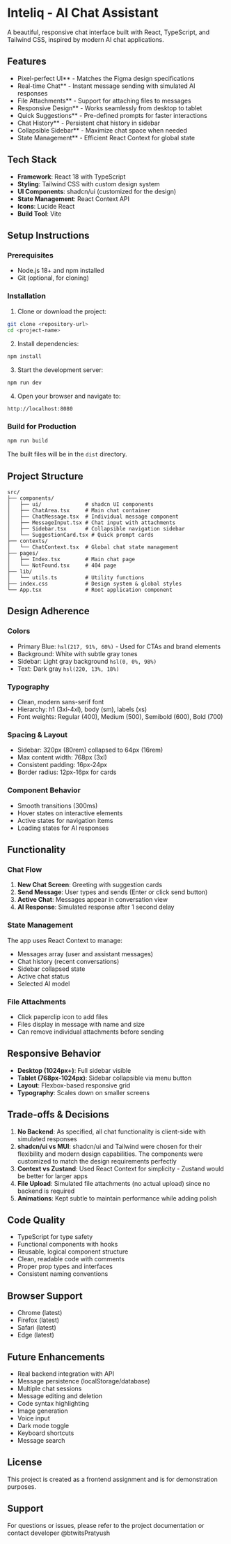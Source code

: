 # Inteliq - AI Chat Assistant

A beautiful, responsive chat interface built with React, TypeScript, and Tailwind CSS, inspired by modern AI chat applications.

## Features

- Pixel-perfect UI** - Matches the Figma design specifications
- Real-time Chat** - Instant message sending with simulated AI responses
- File Attachments** - Support for attaching files to messages
- Responsive Design** - Works seamlessly from desktop to tablet
- Quick Suggestions** - Pre-defined prompts for faster interactions
- Chat History** - Persistent chat history in sidebar
- Collapsible Sidebar** - Maximize chat space when needed
- State Management** - Efficient React Context for global state

## Tech Stack

- **Framework**: React 18 with TypeScript
- **Styling**: Tailwind CSS with custom design system
- **UI Components**: shadcn/ui (customized for the design)
- **State Management**: React Context API
- **Icons**: Lucide React
- **Build Tool**: Vite

## Setup Instructions

### Prerequisites

- Node.js 18+ and npm installed
- Git (optional, for cloning)

### Installation

1. Clone or download the project:
```bash
git clone <repository-url>
cd <project-name>
```

2. Install dependencies:
```bash
npm install
```

3. Start the development server:
```bash
npm run dev
```

4. Open your browser and navigate to:
```
http://localhost:8080
```

### Build for Production

```bash
npm run build
```

The built files will be in the `dist` directory.

## Project Structure

```
src/
├── components/
│   ├── ui/              # shadcn UI components
│   ├── ChatArea.tsx     # Main chat container
│   ├── ChatMessage.tsx  # Individual message component
│   ├── MessageInput.tsx # Chat input with attachments
│   ├── Sidebar.tsx      # Collapsible navigation sidebar
│   └── SuggestionCard.tsx # Quick prompt cards
├── contexts/
│   └── ChatContext.tsx  # Global chat state management
├── pages/
│   ├── Index.tsx        # Main chat page
│   └── NotFound.tsx     # 404 page
├── lib/
│   └── utils.ts         # Utility functions
├── index.css            # Design system & global styles
└── App.tsx              # Root application component
```

## Design Adherence

### Colors
- Primary Blue: `hsl(217, 91%, 60%)` - Used for CTAs and brand elements
- Background: White with subtle gray tones
- Sidebar: Light gray background `hsl(0, 0%, 98%)`
- Text: Dark gray `hsl(220, 13%, 18%)`

### Typography
- Clean, modern sans-serif font
- Hierarchy: h1 (3xl-4xl), body (sm), labels (xs)
- Font weights: Regular (400), Medium (500), Semibold (600), Bold (700)

### Spacing & Layout
- Sidebar: 320px (80rem) collapsed to 64px (16rem)
- Max content width: 768px (3xl)
- Consistent padding: 16px-24px
- Border radius: 12px-16px for cards

### Component Behavior
- Smooth transitions (300ms)
- Hover states on interactive elements
- Active states for navigation items
- Loading states for AI responses

## Functionality

### Chat Flow
1. **New Chat Screen**: Greeting with suggestion cards
2. **Send Message**: User types and sends (Enter or click send button)
3. **Active Chat**: Messages appear in conversation view
4. **AI Response**: Simulated response after 1 second delay

### State Management
The app uses React Context to manage:
- Messages array (user and assistant messages)
- Chat history (recent conversations)
- Sidebar collapsed state
- Active chat status
- Selected AI model

### File Attachments
- Click paperclip icon to add files
- Files display in message with name and size
- Can remove individual attachments before sending

## Responsive Behavior

- **Desktop (1024px+)**: Full sidebar visible
- **Tablet (768px-1024px)**: Sidebar collapsible via menu button
- **Layout**: Flexbox-based responsive grid
- **Typography**: Scales down on smaller screens

## Trade-offs & Decisions

1. **No Backend**: As specified, all chat functionality is client-side with simulated responses
2. **shadcn/ui vs MUI**: shadcn/ui and Tailwind were chosen for their flexibility and modern design capabilities. The components were customized to match the design requirements perfectly
3. **Context vs Zustand**: Used React Context for simplicity - Zustand would be better for larger apps
4. **File Upload**: Simulated file attachments (no actual upload) since no backend is required
5. **Animations**: Kept subtle to maintain performance while adding polish

## Code Quality

-  TypeScript for type safety
-  Functional components with hooks
-  Reusable, logical component structure
-  Clean, readable code with comments
-  Proper prop types and interfaces
-  Consistent naming conventions

## Browser Support

- Chrome (latest)
- Firefox (latest)
- Safari (latest)
- Edge (latest)

## Future Enhancements

- Real backend integration with API
- Message persistence (localStorage/database)
- Multiple chat sessions
- Message editing and deletion
- Code syntax highlighting
- Image generation
- Voice input
- Dark mode toggle
- Keyboard shortcuts
- Message search

## License

This project is created as a frontend assignment and is for demonstration purposes.

## Support

For questions or issues, please refer to the project documentation or contact developer @btwitsPratyush

